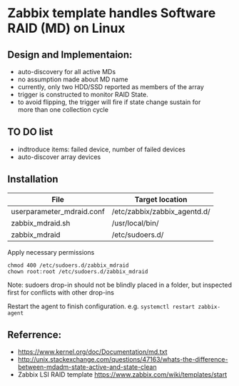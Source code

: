 Zabbix template handles Software RAID (MD) on Linux
==================

Design and Implementaion:
-----------------

- auto-discovery for all active MDs
- no assumption made about MD name
- currently, only two HDD/SSD reported as members of the array
- trigger is constructed to monitor RAID State.
- to avoid flipping, the trigger will fire if state change sustain for  
 more than one collection cycle


TO DO list
------

- indtroduce items: failed device, number of failed devices
- auto-discover array devices


Installation
----------------

| File           | Target location                    |
| ------------------------- | ------------------- |
| userparameter_mdraid.conf | /etc/zabbix/zabbix_agentd.d/ |
| zabbix_mdraid.sh | /usr/local/bin/ |
| zabbix_mdraid | /etc/sudoers.d/ |

Apply necessary permissions
```
chmod 400 /etc/sudoers.d/zabbix_mdraid
chown root:root /etc/sudoers.d/zabbix_mdraid
```

Note: sudoers drop-in should not be blindly placed in a folder, but inspected first for conflicts with other drop-ins

Restart the agent to finish configuration. e.g. `systemctl restart zabbix-agent`

Referrence:
-------

- https://www.kernel.org/doc/Documentation/md.txt
- http://unix.stackexchange.com/questions/47163/whats-the-difference-between-mdadm-state-active-and-state-clean
- Zabbix LSI RAID template https://www.zabbix.com/wiki/templates/start
